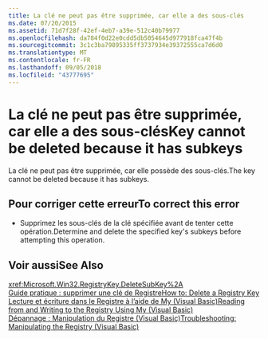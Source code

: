 ```yaml
---
title: La clé ne peut pas être supprimée, car elle a des sous-clés
ms.date: 07/20/2015
ms.assetid: 71d7f28f-42ef-4eb7-a39e-512c40b79977
ms.openlocfilehash: da784f0d22e0cdd5db5054645d977918fca47f4b
ms.sourcegitcommit: 3c1c3ba79895335ff3737934e39372555ca7d6d0
ms.translationtype: MT
ms.contentlocale: fr-FR
ms.lasthandoff: 09/05/2018
ms.locfileid: "43777695"
---
```

# <a name="key-cannot-be-deleted-because-it-has-subkeys"></a><span data-ttu-id="942ef-102">La clé ne peut pas être supprimée, car elle a des sous-clés</span><span class="sxs-lookup"><span data-stu-id="942ef-102">Key cannot be deleted because it has subkeys</span></span>
<span data-ttu-id="942ef-103">La clé ne peut pas être supprimée, car elle possède des sous-clés.</span><span class="sxs-lookup"><span data-stu-id="942ef-103">The key cannot be deleted because it has subkeys.</span></span>  
  
## <a name="to-correct-this-error"></a><span data-ttu-id="942ef-104">Pour corriger cette erreur</span><span class="sxs-lookup"><span data-stu-id="942ef-104">To correct this error</span></span>  
  
-   <span data-ttu-id="942ef-105">Supprimez les sous-clés de la clé spécifiée avant de tenter cette opération.</span><span class="sxs-lookup"><span data-stu-id="942ef-105">Determine and delete the specified key's subkeys before attempting this operation.</span></span>  
  
## <a name="see-also"></a><span data-ttu-id="942ef-106">Voir aussi</span><span class="sxs-lookup"><span data-stu-id="942ef-106">See Also</span></span>  
 <xref:Microsoft.Win32.RegistryKey.DeleteSubKey%2A>  
 [<span data-ttu-id="942ef-107">Guide pratique : supprimer une clé de Registre</span><span class="sxs-lookup"><span data-stu-id="942ef-107">How to: Delete a Registry Key</span></span>](../../visual-basic/developing-apps/programming/computer-resources/how-to-delete-a-registry-key.md)  
 [<span data-ttu-id="942ef-108">Lecture et écriture dans le Registre à l’aide de My (Visual Basic)</span><span class="sxs-lookup"><span data-stu-id="942ef-108">Reading from and Writing to the Registry Using My (Visual Basic)</span></span>](https://msdn.microsoft.com/library/1309ad05-5bef-401f-970a-2f6455873b79)  
 [<span data-ttu-id="942ef-109">Dépannage : Manipulation du Registre (Visual Basic)</span><span class="sxs-lookup"><span data-stu-id="942ef-109">Troubleshooting: Manipulating the Registry (Visual Basic)</span></span>](https://msdn.microsoft.com/library/6ca24f55-3697-4017-b687-9de45858af4c)
